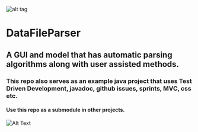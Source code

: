 ![alt tag](https://travis-ci.org/relinc/DataFileParser.svg?branch=master)

# DataFileParser

## A GUI and model that has automatic parsing algorithms along with user assisted methods.

### This repo also serves as an example java project that uses Test Driven Development, javadoc, github issues, sprints, MVC, css etc.

#### Use this repo as a submodule in other projects.

![Alt Text](https://github.com/relinc/DataFileParser/output2.gif)
